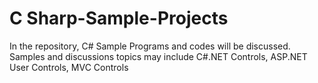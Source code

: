 # C Sharp-Sample-Projects
In the repository, C# Sample Programs and codes will be discussed.
Samples and discussions topics may include C#.NET Controls, ASP.NET User Controls, MVC Controls
